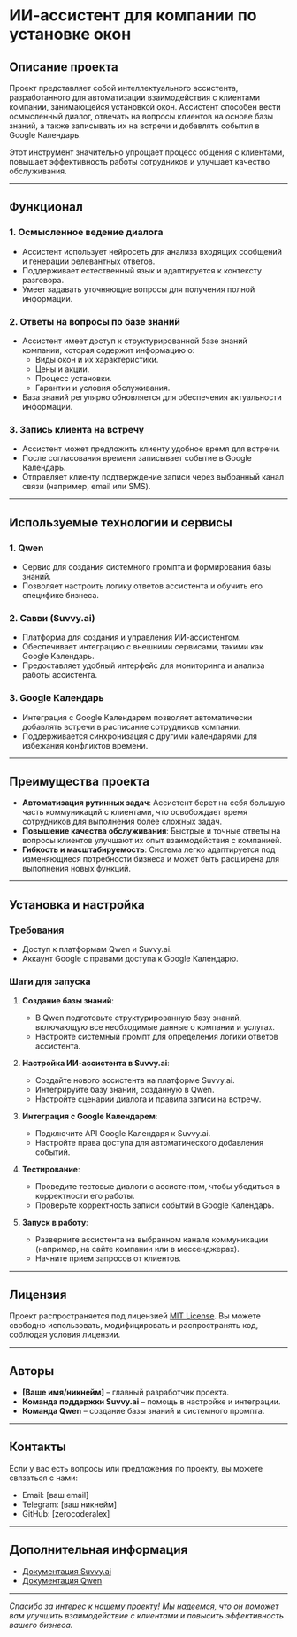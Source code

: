 # ИИ-ассистент для компании по установке окон

## Описание проекта

Проект представляет собой интеллектуального ассистента, разработанного для автоматизации взаимодействия с клиентами компании, занимающейся установкой окон. Ассистент способен вести осмысленный диалог, отвечать на вопросы клиентов на основе базы знаний, а также записывать их на встречи и добавлять события в Google Календарь.

Этот инструмент значительно упрощает процесс общения с клиентами, повышает эффективность работы сотрудников и улучшает качество обслуживания.

---

## Функционал

### 1. **Осмысленное ведение диалога**
   - Ассистент использует нейросеть для анализа входящих сообщений и генерации релевантных ответов.
   - Поддерживает естественный язык и адаптируется к контексту разговора.
   - Умеет задавать уточняющие вопросы для получения полной информации.

### 2. **Ответы на вопросы по базе знаний**
   - Ассистент имеет доступ к структурированной базе знаний компании, которая содержит информацию о:
     - Виды окон и их характеристики.
     - Цены и акции.
     - Процесс установки.
     - Гарантии и условия обслуживания.
   - База знаний регулярно обновляется для обеспечения актуальности информации.

### 3. **Запись клиента на встречу**
   - Ассистент может предложить клиенту удобное время для встречи.
   - После согласования времени записывает событие в Google Календарь.
   - Отправляет клиенту подтверждение записи через выбранный канал связи (например, email или SMS).

---

## Используемые технологии и сервисы

### 1. **Qwen**
   - Сервис для создания системного промпта и формирования базы знаний.
   - Позволяет настроить логику ответов ассистента и обучить его специфике бизнеса.

### 2. **Савви (Suvvy.ai)**
   - Платформа для создания и управления ИИ-ассистентом.
   - Обеспечивает интеграцию с внешними сервисами, такими как Google Календарь.
   - Предоставляет удобный интерфейс для мониторинга и анализа работы ассистента.

### 3. **Google Календарь**
   - Интеграция с Google Календарем позволяет автоматически добавлять встречи в расписание сотрудников компании.
   - Поддерживается синхронизация с другими календарями для избежания конфликтов времени.

---

## Преимущества проекта

- **Автоматизация рутинных задач**: Ассистент берет на себя большую часть коммуникаций с клиентами, что освобождает время сотрудников для выполнения более сложных задач.
- **Повышение качества обслуживания**: Быстрые и точные ответы на вопросы клиентов улучшают их опыт взаимодействия с компанией.
- **Гибкость и масштабируемость**: Система легко адаптируется под изменяющиеся потребности бизнеса и может быть расширена для выполнения новых функций.

---

## Установка и настройка

### Требования
- Доступ к платформам Qwen и Suvvy.ai.
- Аккаунт Google с правами доступа к Google Календарю.

### Шаги для запуска
1. **Создание базы знаний**:
   - В Qwen подготовьте структурированную базу знаний, включающую все необходимые данные о компании и услугах.
   - Настройте системный промпт для определения логики ответов ассистента.

2. **Настройка ИИ-ассистента в Suvvy.ai**:
   - Создайте нового ассистента на платформе Suvvy.ai.
   - Интегрируйте базу знаний, созданную в Qwen.
   - Настройте сценарии диалога и правила записи на встречу.

3. **Интеграция с Google Календарем**:
   - Подключите API Google Календаря к Suvvy.ai.
   - Настройте права доступа для автоматического добавления событий.

4. **Тестирование**:
   - Проведите тестовые диалоги с ассистентом, чтобы убедиться в корректности его работы.
   - Проверьте корректность записи событий в Google Календарь.

5. **Запуск в работу**:
   - Разверните ассистента на выбранном канале коммуникации (например, на сайте компании или в мессенджерах).
   - Начните прием запросов от клиентов.

---

## Лицензия

Проект распространяется под лицензией [MIT License](LICENSE). Вы можете свободно использовать, модифицировать и распространять код, соблюдая условия лицензии.

---

## Авторы

- **[Ваше имя/никнейм]** – главный разработчик проекта.
- **Команда поддержки Suvvy.ai** – помощь в настройке и интеграции.
- **Команда Qwen** – создание базы знаний и системного промпта.

---

## Контакты

Если у вас есть вопросы или предложения по проекту, вы можете связаться с нами:

- Email: [ваш email]
- Telegram: [ваш никнейм]
- GitHub: [zerocoderalex]

---

## Дополнительная информация

- [Документация Suvvy.ai](https://suvvy.ai/docs)
- [Документация Qwen](https://qwen.com/docs)

--- 

_Спасибо за интерес к нашему проекту! Мы надеемся, что он поможет вам улучшить взаимодействие с клиентами и повысить эффективность вашего бизнеса._
